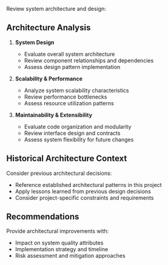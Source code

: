 
Review system architecture and design:

## Architecture Analysis

1. **System Design**
   - Evaluate overall system architecture
   - Review component relationships and dependencies
   - Assess design pattern implementation

2. **Scalability & Performance**
   - Analyze system scalability characteristics
   - Review performance bottlenecks
   - Assess resource utilization patterns

3. **Maintainability & Extensibility**
   - Evaluate code organization and modularity
   - Review interface design and contracts
   - Assess system flexibility for future changes

## Historical Architecture Context
Consider previous architectural decisions:
- Reference established architectural patterns in this project
- Apply lessons learned from previous design decisions
- Consider project-specific constraints and requirements

## Recommendations
Provide architectural improvements with:
- Impact on system quality attributes
- Implementation strategy and timeline
- Risk assessment and mitigation approaches
